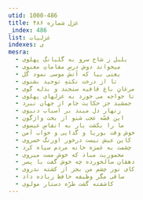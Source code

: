 ```yaml
---
utid: 1000-486
title: غزل شماره ۴۸۶
_index: 486
list: غزلیات
indexes: ی
mesra:
  - بلبل ز شاخ سرو به گلبانگِ پهلوی
  - میخواند دوش درسِ مقاماتِ معنوی
  - یعنی بیا که آتش موسی نمود گل
  - تا از درخت نکتهِ توحید بشنوی
  - مرغانِ باغ قافیه سنجند و بذله گوی
  - تا خواجه می خورد به غزلهای پهلوی
  - جمشید جز حکایت جام از جهان نبرد
  - زنهار دل مبند بر اسباب دنیوی
  - این قصّه عجب شنو از بخت واژگون
  - ما را بکشت یار به انفاسِ عیسوی
  - خوش وقت بوریا و گدایی و خواب اَمن
  - کاین عیش نیست درخور اورنگ خسروی
  - چشمت به غمزه خانه مردم سیاه کرد
  - مخموریت مباد که خوش مست میروی
  - دهقان سالخورده چه خوش گفت با پسر
  - کای نور چشم من بجز از کشته ندروی
  - ساقی مگر وظیفه حافظ زیاده داد
  - کاشفته گشت طرّه دستار مولوی
---
```

